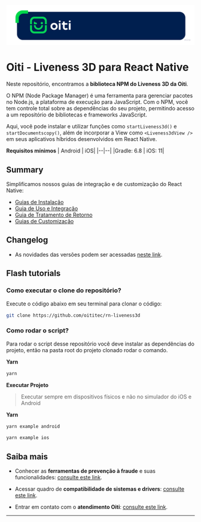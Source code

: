 <IMG  src="https://github.com/oititec/liveness-android-sdk/blob/main/Documentation/Images/OitiHeader.png?raw=true"  alt="OitiHeader.png"/>

# Oiti - Liveness 3D para React Native

Neste repositório, encontramos a **biblioteca NPM do Liveness 3D da Oiti**.

O NPM (Node Package Manager) é uma ferramenta para gerenciar pacotes no Node.js, a plataforma de execução para JavaScript. Com o NPM, você tem controle total sobre as dependências do seu projeto, permitindo acesso a um repositório de bibliotecas e frameworks JavaScript.

Aqui, você pode instalar e utilizar funções como `startLiveness3d()` e `startDocumentscopy()`, além de incorporar a View como `<Liveness3dView />` em seus aplicativos híbridos desenvolvidos em React Native.

**Requisitos mínimos**
| Android | iOS|
|--|--|
|Gradle: 6.8 | iOS: 11|

## Summary

Simplificamos nossos guias de integração e de customização do React Native:

- [Guias de Instalação](https://devcenter.certiface.io/docs/guia-de-instalacao-react-native)
- [Guia de Uso e Integração](https://devcenter.certiface.io/docs/guia-de-uso-e-integracao-react-native)
- [Guia de Tratamento de Retorno](https://devcenter.certiface.io/docs/guia-de-tratamento-de-retornos-react-native)
- [Guias de Customização](https://devcenter.certiface.io/docs/customizacao-rn)

## Changelog

- As novidades das versões podem ser acessadas [neste link](https://www.npmjs.com/package/@oiti/rn-liveness3d?activeTab=versions).

## Flash tutorials

### Como executar o clone do repositório?

Execute o código abaixo em seu terminal para clonar o código:

```bash
git clone https://github.com/oititec/rn-liveness3d
```

### Como rodar o script?

Para rodar o script desse repositório você deve instalar as dependências do projeto, então na pasta root do projeto clonado rodar o comando.

**Yarn**

```bash
yarn
```

**Executar Projeto**

> Executar sempre em dispositivos físicos e não no simulador do iOS e Android

**Yarn**

```bash
yarn example android
```

```bash
yarn example ios
```

## Saiba mais

- Conhecer as **ferramentas de prevenção à fraude** e suas funcionalidades: [consulte este link](https://devcenter.certiface.io/docs/certiface-funcionalidades).

- Acessar quadro de **compatibilidade de sistemas e drivers**: [consulte este link](https://devcenter.certiface.io/docs/compatibilidade-dos-servicos).

- Entrar em contato com o **atendimento Oiti**: [consulte este link](https://devcenter.certiface.io/docs/portal-de-atendimento).

---

